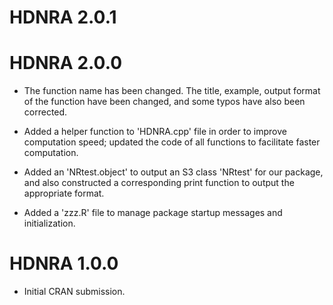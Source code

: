 # HDNRA 2.0.1

# HDNRA 2.0.0

* The function name has been changed. The title, example, output format of the function have been changed, and some typos have also been corrected.

* Added a helper function to 'HDNRA.cpp' file in order to improve computation speed; updated the code of all functions to facilitate faster computation.

* Added an 'NRtest.object' to output an S3 class 'NRtest' for our package, and also constructed a corresponding print function to output the appropriate format.

* Added a 'zzz.R' file to manage package startup messages and initialization.

# HDNRA 1.0.0

* Initial CRAN submission.
